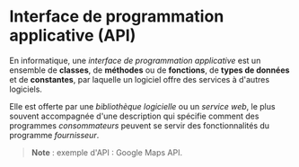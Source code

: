 # Interface de programmation applicative (API)

En informatique, une *interface de programmation applicative* est un ensemble de **classes**, de **méthodes** ou de **fonctions**, de **types de données** et de **constantes**, par laquelle un logiciel offre des services à d'autres logiciels. 

Elle est offerte par une *bibliothèque logicielle* ou un *service web*, le plus souvent accompagnée d'une description qui spécifie comment des programmes *consommateurs* peuvent se servir des fonctionnalités du programme *fournisseur*.

> **Note** : exemple d'API : Google Maps API.